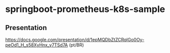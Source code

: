 # springboot-prometheus-k8s-sample

## Presentation
https://docs.google.com/presentation/d/1epMQDbZtZCRqlGo0Oy-peOd1_H_s58XyHnx_y7TSd7A (pt/BR)
